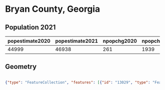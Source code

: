 # Bryan County, Georgia

## Population 2021

| popestimate2020 | popestimate2021 | npopchg2020 | npopchg2021 | births2020 | births2021 | deaths2020 | deaths2021 | naturalchg2020 | naturalchg2021 | internationalmig2020 | internationalmig2021 | domesticmig2020 | domesticmig2021 | netmig2020 | netmig2021 |  rbirth2021  |  rdeath2021  | rnaturalchg2021 | rinternationalmig2021 | rdomesticmig2021 | rnetmig2021  |
|-----------------|-----------------|-------------|-------------|------------|------------|------------|------------|----------------|----------------|----------------------|----------------------|-----------------|-----------------|------------|------------|--------------|--------------|-----------------|-----------------------|------------------|--------------|
| 44999           | 46938           | 261         | 1939        | 131        | 580        | 93         | 327        | 38             | 253            | 1                    | -1                   | 220             | 1709            | 221        | 1708       | 12.617335784 | 7.1135668991 | 5.5037688852    | -0.021754027          | 37.177632509     | 37.155878482|

## Geometry

```geojson

{"type": "FeatureCollection", "features": [{"id": "13029", "type": "Feature", "geometry": {"type": "MultiPolygon", "coordinates": [[[[-81.161270144, 31.736828319], [-81.171376106, 31.736639716], [-81.204579231, 31.741441148], [-81.228627082, 31.754950262], [-81.238636848, 31.763088283], [-81.253163215, 31.770249742], [-81.26659095, 31.772406317], [-81.275440163, 31.796777655], [-81.309303302, 31.79015191], [-81.319774907, 31.809565354], [-81.329098613, 31.837507516], [-81.345189409, 31.821943788], [-81.379674906, 31.853873655], [-81.381164995, 31.869951178], [-81.396394057, 31.883354708], [-81.392048097, 31.895371447], [-81.404275854, 31.919490367], [-81.407563586, 31.944375294], [-81.427895322, 31.938976919], [-81.463840851, 31.950007878], [-81.470748848, 31.970353874], [-81.482971161, 31.966169692], [-81.513198953, 31.969675159], [-81.54584081, 31.959134562], [-81.564708738, 31.959785695], [-81.576932335, 31.972118493], [-81.593518196, 31.971618894], [-81.593539395, 31.991508689], [-81.604447524, 32.011188552], [-81.651682908, 32.058412676], [-81.660265706, 32.057608343], [-81.684950965, 32.076548139], [-81.690825562, 32.087383337], [-81.718695436, 32.089318631], [-81.725745752, 32.098174269], [-81.756978476, 32.105175134], [-81.780685498, 32.153056341], [-81.626943793, 32.189171828], [-81.437440372, 32.240955513], [-81.422809058, 32.173647623], [-81.414458788, 32.145331122], [-81.40347246, 32.120306708], [-81.390032157, 32.097032603], [-81.373117642, 32.067735093], [-81.298695442, 31.967149156], [-81.287505663, 31.962429104], [-81.275135871, 31.951239325], [-81.271636523, 31.943670966], [-81.271148241, 31.935248114], [-81.255737967, 31.90529251], [-81.241349021, 31.911850738], [-81.232113034, 31.891285885], [-81.208321778, 31.886597077], [-81.180091937, 31.897364379], [-81.162487941, 31.885411884], [-81.157648609, 31.861205089], [-81.157473692, 31.860330137], [-81.146648888, 31.856295428], [-81.160380804, 31.836913061], [-81.164249443, 31.821581396], [-81.176510328, 31.818751508], [-81.177556867, 31.81850996], [-81.18139494, 31.790758406], [-81.164844445, 31.785991408], [-81.172911059, 31.7610914], [-81.161270144, 31.736828319]]]]}, "properties": {}}]}
```

